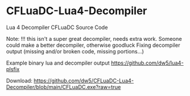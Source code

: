 # CFLuaDC-Lua4-Decompiler
Lua 4 Decompiler CFLuaDC Source Code

Note: !!! this isn't a super great decompiler, needs extra work.
Someone could make a better decompiler, otherwise goodluck
Fixing decompiler output (missing and/or broken code, missing portions...)  

Example binary lua and decompiler output https://github.com/dw5/lua4-plsfix

Download: https://github.com/dw5/CFLuaDC-Lua4-Decompiler/blob/main/CFLuaDC.exe?raw=true
